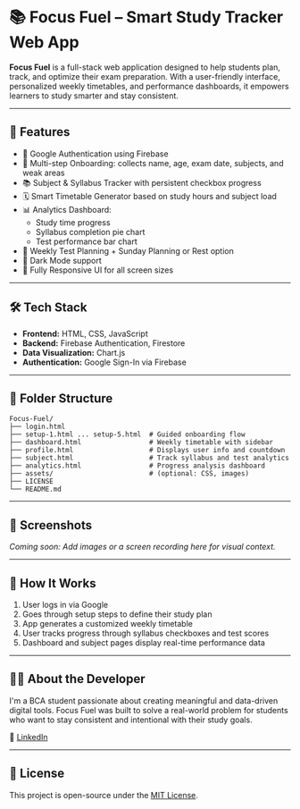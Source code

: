 # 📚 Focus Fuel – Smart Study Tracker Web App

**Focus Fuel** is a full-stack web application designed to help students plan, track, and optimize their exam preparation. With a user-friendly interface, personalized weekly timetables, and performance dashboards, it empowers learners to study smarter and stay consistent.

---

## 🌟 Features

- 🔐 Google Authentication using Firebase
- 🧠 Multi-step Onboarding: collects name, age, exam date, subjects, and weak areas
- 📚 Subject & Syllabus Tracker with persistent checkbox progress
- 🗓 Smart Timetable Generator based on study hours and subject load
- 📊 Analytics Dashboard:
  - Study time progress
  - Syllabus completion pie chart
  - Test performance bar chart
- 📆 Weekly Test Planning + Sunday Planning or Rest option
- 🌙 Dark Mode support
- 📱 Fully Responsive UI for all screen sizes

---

## 🛠 Tech Stack

- **Frontend:** HTML, CSS, JavaScript
- **Backend:** Firebase Authentication, Firestore
- **Data Visualization:** Chart.js
- **Authentication:** Google Sign-In via Firebase

---

## 🚀 Folder Structure

```
Focus-Fuel/
├── login.html
├── setup-1.html ... setup-5.html  # Guided onboarding flow
├── dashboard.html                 # Weekly timetable with sidebar
├── profile.html                   # Displays user info and countdown
├── subject.html                   # Track syllabus and test analytics
├── analytics.html                 # Progress analysis dashboard
├── assets/                        # (optional: CSS, images)
├── LICENSE
└── README.md
```

---

## 📸 Screenshots

_Coming soon: Add images or a screen recording here for visual context._

---

## 🧪 How It Works

1. User logs in via Google
2. Goes through setup steps to define their study plan
3. App generates a customized weekly timetable
4. User tracks progress through syllabus checkboxes and test scores
5. Dashboard and subject pages display real-time performance data

---

## 🙋‍♀️ About the Developer

I'm a BCA student passionate about creating meaningful and data-driven digital tools. Focus Fuel was built to solve a real-world problem for students who want to stay consistent and intentional with their study goals.

🔗 [LinkedIn](https://www.linkedin.com/in/monika-k-6a7643288)  


---

## 📄 License

This project is open-source under the [MIT License](LICENSE).

